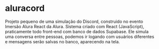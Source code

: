 # aluracord
Projeto pequeno de uma simulação do Discord, construido no evento Imersão Alura React da Alura.
Sistema criado com React (JavaScript), praticamente todo front-end com banco de dados Supabase. 
Ele simula uma conversa entre pessoas, podemos ir logando com usuários diferentes e mensagens serão 
salvas no banco, aparecendo na tela.
